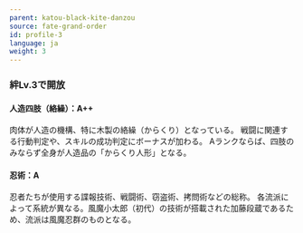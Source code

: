 ```yaml
---
parent: katou-black-kite-danzou
source: fate-grand-order
id: profile-3
language: ja
weight: 3
---
```


### 絆Lv.3で開放

#### 人造四肢（絡繰）：A++

肉体が人造の機構、特に木製の絡繰（からくり）となっている。
戦闘に関連する行動判定や、スキルの成功判定にボーナスが加わる。
Aランクならば、四肢のみならず全身が人造品の「からくり人形」となる。

#### 忍術：A

忍者たちが使用する諜報技術、戦闘術、窃盗術、拷問術などの総称。
各流派によって系統が異なる。風魔小太郎（初代）の技術が搭載された加藤段蔵であるため、流派は風魔忍群のものとなる。
